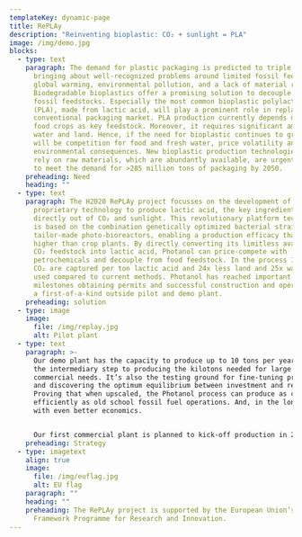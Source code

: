 ```yaml
---
templateKey: dynamic-page
title: RePLAy
description: "Reinventing bioplastic: CO₂ + sunlight = PLA"
image: /img/demo.jpg
blocks:
  - type: text
    paragraph: The demand for plastic packaging is predicted to triple by 2050,
      bringing about well-recognized problems around limited fossil feedstocks,
      global warming, environmental pollution, and a lack of material recycling.
      Biodegradable bioplastics offer a promising solution to decouple from
      fossil feedstocks. Especially the most common bioplastic polylactic acid
      (PLA), made from lactic acid, will play a prominent role in replacing the
      conventional packaging market. PLA production currently depends mainly on
      food crops as key feedstock. Moreover, it requires significant amounts of
      water and land. Hence, if the need for bioplastic continues to grow, there
      will be competition for food and fresh water, price volatility and
      environmental consequences. New bioplastic production technologies that
      rely on raw materials, which are abundantly available, are urgently needed
      to meet the demand for >285 million tons of packaging by 2050.
    preheading: Need
    heading: ""
  - type: text
    paragraph: The H2020 RePLAy project focusses on the development of Photanol's
      proprietary technology to produce lactic acid, the key ingredient for PLA,
      directly out of CO₂ and sunlight. This revolutionary platform technology
      is based on the combination genetically optimized bacterial strains and
      tailor-made photo-bioreactors, enabling a production efficacy that is 7x
      higher than crop plants. By directly converting its limitless available
      CO₂ feedstock into lactic acid, Photanol can price-compete with
      petrochemicals and decouple from food feedstock. In the process 1.6 tonnes
      CO₂ are captured per ton lactic acid and 24x less land and 25x water are
      used compared to current methods. Photanol has reached important upscaling
      milestones obtaining permits and successful construction and operation of
      a first-of-a-kind outside pilot and demo plant.
    preheading: solution
  - type: image
    image:
      file: /img/replay.jpg
      alt: Pilot plant
  - type: text
    paragraph: >-
      Our demo plant has the capacity to produce up to 10 tons per year. It’s
      the intermediary step to producing the kilotons needed for large scale
      commercial needs. It’s also the testing ground for fine-tuning processes
      and discovering the optimum equilibrium between investment and returns.
      Proving that when upscaled, the Photanol process can produce as cost
      efficiently as old school fossil fuel operations. And, in the long term
      with even better economics.


      Our first commercial plant is planned to kick-off production in 2024. Rest assured, our teams are working hard to optimize and maximize production. Constantly iterating to evidence that Photanol is not only the most future-proof solution but also the solution with the lowest footprint of any sustainable option. Our economically sound business cases and new tech breakthroughs acting as instruments in our mission to restore balance to the planet, while powering the world.
    preheading: Strategy
  - type: imagetext
    align: true
    image:
      file: /img/euflag.jpg
      alt: EU flag
    paragraph: ""
    heading: ""
    preheading: The RePLAy project is supported by the European Union’s Horizon 2020
      Framework Programme for Research and Innovation.
---
```

